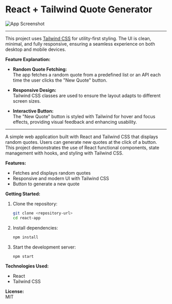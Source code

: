 
# React + Tailwind Quote Generator

![App Screenshot](https://encrypted-tbn0.gstatic.com/images?q=tbn:ANd9GcSxfRgvAXX2b07HpbN90lWdijRgOsMcM9aUwQ&s)

---

This project uses [Tailwind CSS](https://tailwindcss.com/) for utility-first styling. The UI is clean, minimal, and fully responsive, ensuring a seamless experience on both desktop and mobile devices.

**Feature Explanation:**

- **Random Quote Fetching:**  
    The app fetches a random quote from a predefined list or an API each time the user clicks the "New Quote" button.

- **Responsive Design:**  
    Tailwind CSS classes are used to ensure the layout adapts to different screen sizes.

- **Interactive Button:**  
    The "New Quote" button is styled with Tailwind for hover and focus effects, providing visual feedback and enhancing usability.

---
A simple web application built with React and Tailwind CSS that displays random quotes. Users can generate new quotes at the click of a button. This project demonstrates the use of React functional components, state management with hooks, and styling with Tailwind CSS.

**Features:**
- Fetches and displays random quotes
- Responsive and modern UI with Tailwind CSS
- Button to generate a new quote

**Getting Started:**

1. Clone the repository:
    ```bash
    git clone <repository-url>
    cd react-app
    ```

2. Install dependencies:
    ```bash
    npm install
    ```

3. Start the development server:
    ```bash
    npm start
    ```

**Technologies Used:**
- React
- Tailwind CSS

**License:**  
MIT